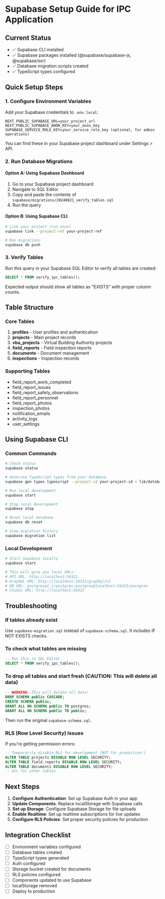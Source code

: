 # Supabase Setup Guide for IPC Application

## Current Status
- ✅ Supabase CLI installed
- ✅ Supabase packages installed (@supabase/supabase-js, @supabase/ssr)
- ✅ Database migration scripts created
- ✅ TypeScript types configured

## Quick Setup Steps

### 1. Configure Environment Variables
Add your Supabase credentials to `.env.local`:
```env
NEXT_PUBLIC_SUPABASE_URL=your_project_url
NEXT_PUBLIC_SUPABASE_ANON_KEY=your_anon_key
SUPABASE_SERVICE_ROLE_KEY=your_service_role_key (optional, for admin operations)
```

You can find these in your Supabase project dashboard under Settings > API.

### 2. Run Database Migrations

#### Option A: Using Supabase Dashboard
1. Go to your Supabase project dashboard
2. Navigate to SQL Editor
3. Copy and paste the contents of `supabase/migrations/20240821_verify_tables.sql`
4. Run the query

#### Option B: Using Supabase CLI
```bash
# Link your project (run once)
supabase link --project-ref your-project-ref

# Run migrations
supabase db push
```

### 3. Verify Tables
Run this query in your Supabase SQL Editor to verify all tables are created:
```sql
SELECT * FROM verify_ipc_tables();
```

Expected output should show all tables as "EXISTS" with proper column counts.

## Table Structure

### Core Tables
1. **profiles** - User profiles and authentication
2. **projects** - Main project records
3. **vba_projects** - Virtual Building Authority projects
4. **field_reports** - Field inspection reports
5. **documents** - Document management
6. **inspections** - Inspection records

### Supporting Tables
- field_report_work_completed
- field_report_issues
- field_report_safety_observations
- field_report_personnel
- field_report_photos
- inspection_photos
- notification_emails
- activity_logs
- user_settings

## Using Supabase CLI

### Common Commands
```bash
# Check status
supabase status

# Generate TypeScript types from your database
supabase gen types typescript --project-id your-project-id > lib/database.types.ts

# Run local development
supabase start

# Stop local development
supabase stop

# Reset local database
supabase db reset

# View migration history
supabase migration list
```

### Local Development
```bash
# Start Supabase locally
supabase start

# This will give you local URLs:
# API URL: http://localhost:54321
# GraphQL URL: http://localhost:54321/graphql/v1
# DB URL: postgresql://postgres:postgres@localhost:54322/postgres
# Studio URL: http://localhost:54323
```

## Troubleshooting

### If tables already exist
Use `supabase-migration.sql` instead of `supabase-schema.sql`. It includes IF NOT EXISTS checks.

### To check what tables are missing
```sql
-- Run this in SQL Editor
SELECT * FROM verify_ipc_tables();
```

### To drop all tables and start fresh (CAUTION: This will delete all data)
```sql
-- WARNING: This will delete all data!
DROP SCHEMA public CASCADE;
CREATE SCHEMA public;
GRANT ALL ON SCHEMA public TO postgres;
GRANT ALL ON SCHEMA public TO public;
```

Then run the original `supabase-schema.sql`.

### RLS (Row Level Security) Issues
If you're getting permission errors:
```sql
-- Temporarily disable RLS for development (NOT for production!)
ALTER TABLE projects DISABLE ROW LEVEL SECURITY;
ALTER TABLE field_reports DISABLE ROW LEVEL SECURITY;
ALTER TABLE documents DISABLE ROW LEVEL SECURITY;
-- etc for other tables
```

## Next Steps

1. **Configure Authentication**: Set up Supabase Auth in your app
2. **Update Components**: Replace localStorage with Supabase calls
3. **Set up Storage**: Configure Supabase Storage for file uploads
4. **Enable Realtime**: Set up realtime subscriptions for live updates
5. **Configure RLS Policies**: Set proper security policies for production

## Integration Checklist

- [ ] Environment variables configured
- [ ] Database tables created
- [ ] TypeScript types generated
- [ ] Auth configured
- [ ] Storage bucket created for documents
- [ ] RLS policies configured
- [ ] Components updated to use Supabase
- [ ] localStorage removed
- [ ] Deploy to production